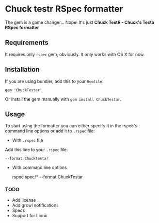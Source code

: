 # Chuck testr RSpec formatter

The gem is a game changer... Nope! It's just **Chuck TestR - Chuck's Testa RSpec formatter**

## Requirements

It requires only `rspec` gem, obviously. It only works with OS X for now.

## Installation

If you are using bundler, add this to your `Gemfile`:

    gem 'ChuckTestar'

Or install the gem manually with `gem install ChuckTestar`.

## Usage

To start using the formatter you can either specify it in the rspec's command line options or add it to `.rspec` file:

- With `.rspec` file

Add this line to your `.rspec` file:

    --format ChuckTestar

- With command line options

    rspec spec/* --format ChuckTestar

### TODO

- Add license
- Add growl notifications
- Specs
- Support for Linux
